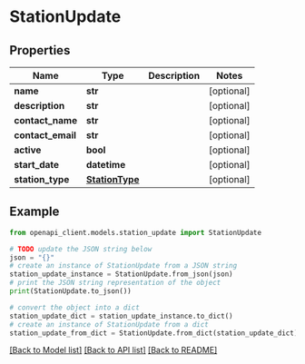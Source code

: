 # StationUpdate


## Properties

Name | Type | Description | Notes
------------ | ------------- | ------------- | -------------
**name** | **str** |  | [optional] 
**description** | **str** |  | [optional] 
**contact_name** | **str** |  | [optional] 
**contact_email** | **str** |  | [optional] 
**active** | **bool** |  | [optional] 
**start_date** | **datetime** |  | [optional] 
**station_type** | [**StationType**](StationType.md) |  | [optional] 

## Example

```python
from openapi_client.models.station_update import StationUpdate

# TODO update the JSON string below
json = "{}"
# create an instance of StationUpdate from a JSON string
station_update_instance = StationUpdate.from_json(json)
# print the JSON string representation of the object
print(StationUpdate.to_json())

# convert the object into a dict
station_update_dict = station_update_instance.to_dict()
# create an instance of StationUpdate from a dict
station_update_from_dict = StationUpdate.from_dict(station_update_dict)
```
[[Back to Model list]](../README.md#documentation-for-models) [[Back to API list]](../README.md#documentation-for-api-endpoints) [[Back to README]](../README.md)


